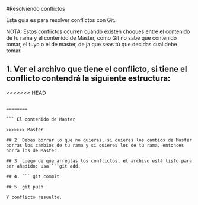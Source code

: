 #Resolviendo conflictos

Esta guia es para resolver conflictos con Git.

NOTA: Estos conflictos ocurren cuando existen choques entre el contenido de tu rama y el contenido de Master, como Git no sabe que contenido tomar, el tuyo o el de master, de ja que seas tú que decidas cual debe tomar.

## 1. Ver el archivo que tiene el conflicto, si tiene el conflicto contendrá la siguiente estructura:

<<<<<<< HEAD


```  Tu contenido...

========

``` El contenido de Master

>>>>>>> Master

## 2. Debes borrar lo que no quieres, si quieres los cambios de Master borras los cambios de tu rama y si quieres los de tu rama, entonces borra los de Master.

## 3. Luego de que arreglas los conflictos, el archivo está listo para ser añadido: usa ```git add.

## 4. ``` git commit

## 5. git push

Y conflicto resuelto. 